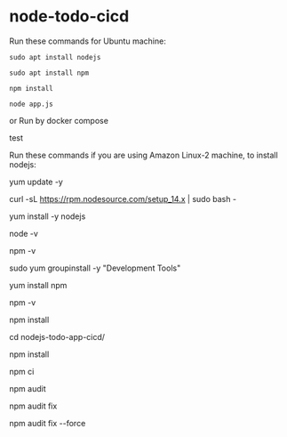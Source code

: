 # node-todo-cicd

Run these commands for Ubuntu machine:


`sudo apt install nodejs`


`sudo apt install npm`


`npm install`

`node app.js`

or Run by docker compose

test


Run these commands if you are using Amazon Linux-2 machine, to install nodejs:

yum update -y

curl -sL https://rpm.nodesource.com/setup_14.x | sudo bash -

yum install -y nodejs

node -v

npm -v

sudo yum groupinstall -y "Development Tools"


yum install npm

npm -v

npm install

cd nodejs-todo-app-cicd/

npm install

npm ci

npm audit

npm audit fix

npm audit fix --force



